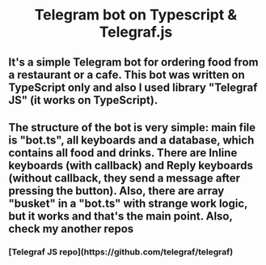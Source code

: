 <h1 align='center' >Telegram bot on Typescript & Telegraf.js</h1>
<h2 align=''>It's a simple Telegram bot for ordering food from a restaurant or a cafe. This bot was written on TypeScript only and also I used library "Telegraf JS" (it works on TypeScript). 
<br>
<h2 align=''>The structure of the bot is very simple: main file is "bot.ts", all keyboards and a database, which contains all food and drinks. There are Inline keyboards (with callback) and Reply keyboards (without callback, they send a message after pressing the button). Also, there are array "busket" in a "bot.ts" with strange work logic, but it works and that's the main point. Also, check my another repos</h2></h2>
<h3>[Telegraf JS repo](https://github.com/telegraf/telegraf)</h3>
